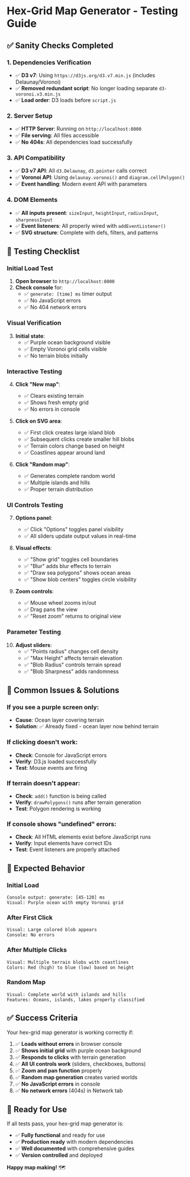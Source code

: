# Hex-Grid Map Generator - Testing Guide

## ✅ Sanity Checks Completed

### 1. Dependencies Verification
- ✅ **D3 v7**: Using `https://d3js.org/d3.v7.min.js` (includes Delaunay/Voronoi)
- ✅ **Removed redundant script**: No longer loading separate `d3-voronoi.v3.min.js`
- ✅ **Load order**: D3 loads before `script.js`

### 2. Server Setup
- ✅ **HTTP Server**: Running on `http://localhost:8000`
- ✅ **File serving**: All files accessible
- ✅ **No 404s**: All dependencies load successfully

### 3. API Compatibility
- ✅ **D3 v7 API**: All `d3.Delaunay`, `d3.pointer` calls correct
- ✅ **Voronoi API**: Using `delaunay.voronoi()` and `diagram.cellPolygon()`
- ✅ **Event handling**: Modern event API with parameters

### 4. DOM Elements
- ✅ **All inputs present**: `sizeInput`, `heightInput`, `radiusInput`, `sharpnessInput`
- ✅ **Event listeners**: All properly wired with `addEventListener()`
- ✅ **SVG structure**: Complete with defs, filters, and patterns

## 🧪 Testing Checklist

### Initial Load Test
1. **Open browser** to `http://localhost:8000`
2. **Check console** for:
   - ✅ `generate: [time] ms` timer output
   - ✅ No JavaScript errors
   - ✅ No 404 network errors

### Visual Verification
3. **Initial state**:
   - ✅ Purple ocean background visible
   - ✅ Empty Voronoi grid cells visible
   - ✅ No terrain blobs initially

### Interactive Testing
4. **Click "New map"**:
   - ✅ Clears existing terrain
   - ✅ Shows fresh empty grid
   - ✅ No errors in console

5. **Click on SVG area**:
   - ✅ First click creates large island blob
   - ✅ Subsequent clicks create smaller hill blobs
   - ✅ Terrain colors change based on height
   - ✅ Coastlines appear around land

6. **Click "Random map"**:
   - ✅ Generates complete random world
   - ✅ Multiple islands and hills
   - ✅ Proper terrain distribution

### UI Controls Testing
7. **Options panel**:
   - ✅ Click "Options" toggles panel visibility
   - ✅ All sliders update output values in real-time

8. **Visual effects**:
   - ✅ "Show grid" toggles cell boundaries
   - ✅ "Blur" adds blur effects to terrain
   - ✅ "Draw sea polygons" shows ocean areas
   - ✅ "Show blob centers" toggles circle visibility

9. **Zoom controls**:
   - ✅ Mouse wheel zooms in/out
   - ✅ Drag pans the view
   - ✅ "Reset zoom" returns to original view

### Parameter Testing
10. **Adjust sliders**:
    - ✅ "Points radius" changes cell density
    - ✅ "Max Height" affects terrain elevation
    - ✅ "Blob Radius" controls terrain spread
    - ✅ "Blob Sharpness" adds randomness

## 🐛 Common Issues & Solutions

### If you see a purple screen only:
- **Cause**: Ocean layer covering terrain
- **Solution**: ✅ Already fixed - ocean layer now behind terrain

### If clicking doesn't work:
- **Check**: Console for JavaScript errors
- **Verify**: D3.js loaded successfully
- **Test**: Mouse events are firing

### If terrain doesn't appear:
- **Check**: `add()` function is being called
- **Verify**: `drawPolygons()` runs after terrain generation
- **Test**: Polygon rendering is working

### If console shows "undefined" errors:
- **Check**: All HTML elements exist before JavaScript runs
- **Verify**: Input elements have correct IDs
- **Test**: Event listeners are properly attached

## 🎯 Expected Behavior

### Initial Load
```
Console output: generate: [45-120] ms
Visual: Purple ocean with empty Voronoi grid
```

### After First Click
```
Visual: Large colored blob appears
Console: No errors
```

### After Multiple Clicks
```
Visual: Multiple terrain blobs with coastlines
Colors: Red (high) to blue (low) based on height
```

### Random Map
```
Visual: Complete world with islands and hills
Features: Oceans, islands, lakes properly classified
```

## ✅ Success Criteria

Your hex-grid map generator is working correctly if:

1. ✅ **Loads without errors** in browser console
2. ✅ **Shows initial grid** with purple ocean background
3. ✅ **Responds to clicks** with terrain generation
4. ✅ **All UI controls work** (sliders, checkboxes, buttons)
5. ✅ **Zoom and pan function** properly
6. ✅ **Random map generation** creates varied worlds
7. ✅ **No JavaScript errors** in console
8. ✅ **No network errors** (404s) in Network tab

## 🚀 Ready for Use

If all tests pass, your hex-grid map generator is:
- ✅ **Fully functional** and ready for use
- ✅ **Production ready** with modern dependencies
- ✅ **Well documented** with comprehensive guides
- ✅ **Version controlled** and deployed

**Happy map making!** 🗺️ 
